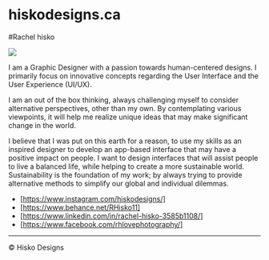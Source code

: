 # hiskodesigns.ca

#Rachel hisko

![](me.jpg)

I am a Graphic Designer with a passion towards human-centered designs. I primarily focus on innovative concepts regarding the User Interface and the User Experience (UI/UX).

I am an out of the box thinking, always challenging myself to consider alternative perspectives, other than my own. By contemplating various viewpoints, it will help me realize unique ideas that may make significant change in the world.

I believe that I was put on this earth for a reason, to use my skills as an inspired designer to develop an app-based interface that may have a positive impact on people. I want to design interfaces that will assist people to live a balanced life, while helping to create a more sustainable world. Sustainability is the foundation of my work; by always trying to provide alternative methods to simplify our global and individual dilemmas.

- [https://www.instagram.com/hiskodesigns/]
- [https://www.behance.net/RHisko11]
- [https://www.linkedin.com/in/rachel-hisko-3585b1108/]
- [https://www.facebook.com/rhlovephotography/]

---


© Hisko Designs
